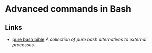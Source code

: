 # Advanced commands in Bash

## Links

- [pure bash bible](https://github.com/dylanaraps/pure-bash-bible?tab=readme-ov-file) _A collection of pure bash alternatives to external processes._